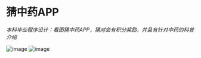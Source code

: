 # 猜中药APP
*本科毕业程序设计：看图猜中药APP，猜对会有积分奖励，并且有针对中药的科普介绍*  

![image](https://github.com/zhangdabao2020/caizhongyao/assets/33653803/1f0138f6-0777-4577-a064-0d8c1079f5e4)
![image](https://github.com/zhangdabao2020/caizhongyao/assets/33653803/0166accd-eff6-4c87-a668-90c39de82e42)
